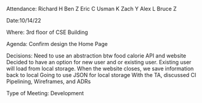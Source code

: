 Attendance:
Richard H
Ben Z
Eric C
Usman K
Zach Y
Alex L
Bruce Z


Date:10/14/22

Where: 3rd floor of CSE Building

Agenda:
Confirm design the Home Page

Decisions:
Need to use an abstraction btw food calorie API and website
Decided to have an option for new user and or existing user. Existing user will load from local storage.
When the website closes, we save information back to local
Going to use JSON for local storage
With the TA, discussed CI Pipelining, Wireframes, and ADRs

Type of Meeting: Development
